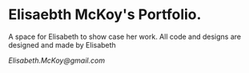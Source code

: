 # Elisaebth McKoy's Portfolio.

A space for Elisabeth to show case her work.
All code and designs are designed and made by Elisabeth

_Elisabeth.McKoy@gmail.com_